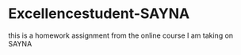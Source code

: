 # Excellencestudent-SAYNA
this is a homework assignment from the online course I am taking on SAYNA
